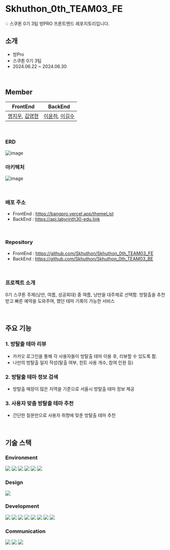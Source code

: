 # Skhuthon_0th_TEAM03_FE
💡 스쿠톤 0기 3팀 방PRO 프론트엔드 레포지토리입니다. 

## 소개
<ul>
  <li>방Pro</li>
  <li>스쿠톤 0기 3팀</li>
  <li>2024.06.22 ~ 2024.06.30</li>
</ul>
<br>

## Member
|                                              FrontEnd                                 |                                BackEnd                                 |
|:-----------------------------------------------------------------------:|:----------------------------------------------------------------------:|
|   [명지우](https://github.com/MyungJiwoo), [김영현](https://github.com/202212025) | [이윤하](https://github.com/labyrinth30), [이길수](https://github.com/kons2003) |

<br>

### ERD
![image](https://github.com/Skhuthon/Skhuthon_0th_TEAM03_BE/assets/96938589/9de2d0f9-baa9-42c8-b27f-705e1cbc8ea9)
<br>

### 아키텍처
![image](https://github.com/Skhuthon/Skhuthon_0th_TEAM03_BE/assets/96938589/14148f20-46d4-49dd-8483-579e7f9853d8)


<br>

### 배포 주소
- FrontEnd : https://bangpro.vercel.app/themeList <br>
- BackEnd : https://api.labyrinth30-edu.link

<br>

### Repository
- FrontEnd : https://github.com/Skhuthon/Skhuthon_0th_TEAM03_FE <br>
- BackEnd : https://github.com/Skhuthon/Skhuthon_0th_TEAM03_BE

<br>

### 프로젝트 소개

0기 스쿠톤 주제(낭만, 여름, 성공회대) 중 여름, 낭만을 대주제로 선택함. 방탈출을 추천 받고 빠른 예약을 도와주며, 했던 테마 기록이 가능한 서비스

<br>

## 주요 기능
### 1. 방탈출 테마 리뷰
- 카카오 로그인을 통해 각 사용자들이 방탈출 테마 이용 후, 리뷰할 수 있도록 함.
- 나만의 방탈출 일지 작성(탈출 여부, 힌트 사용 개수, 참여 인원 등)

### 2. 방탈출 테마 정보 검색
- 방탈출 매장이 많은 지역을 기준으로 서울시 방탈출 테마 정보 제공

### 3. 사용자 맞춤 방탈출 테마 추천
- 간단한 질문만으로 사용자 취향에 맞춘 방탈출 테마 추천

<br>

## 기술 스택
### Environment
<img src="https://img.shields.io/badge/intellij idea-000000?style=for-the-badge&logo=intellij idea&logoColor=white">
<img src="https://img.shields.io/badge/github-181717?style=for-the-badge&logo=github&logoColor=white">
<img src="https://img.shields.io/badge/git-F05032?style=for-the-badge&logo=git&logoColor=white">
<img src="https://img.shields.io/badge/Visual%20Studio%20Code-0078d7.svg?style=for-the-badge&logo=visual-studio-code&logoColor=white">
<img src="https://img.shields.io/badge/Postman-FF6C37?style=for-the-badge&logo=postman&logoColor=white">
<img src="https://img.shields.io/badge/Insomnia-black?style=for-the-badge&logo=insomnia&logoColor=5849BE">

### Design
<img src="https://img.shields.io/badge/figma-%23F24E1E.svg?style=for-the-badge&logo=figma&logoColor=white">

### Development
<img src="https://img.shields.io/badge/aws-FF9900?style=for-the-badge&logo=amazoncloudwatch&logoColor=white">
<img src="https://img.shields.io/badge/postgres-%23316192.svg?style=for-the-badge&logo=postgresql&logoColor=white">
<img src="https://img.shields.io/badge/nestjs-%23E0234E.svg?style=for-the-badge&logo=nestjs&logoColor=white">
<img src="https://img.shields.io/badge/node.js-6DA55F?style=for-the-badge&logo=node.js&logoColor=white">
<img src="https://img.shields.io/badge/typescript-%23007ACC.svg?style=for-the-badge&logo=typescript&logoColor=white"> 
<img src="https://img.shields.io/badge/react-%2320232a.svg?style=for-the-badge&logo=react&logoColor=%2361DAFB">
<img src="https://img.shields.io/badge/Vercel-000000?style=flat-square&logo=Vercel&logoColor=white"/>
<img src="https://img.shields.io/badge/threejs-black?style=for-the-badge&logo=three.js&logoColor=white"/>

### Communication
<img src="https://img.shields.io/badge/kakaotalk-ffcd00.svg?style=for-the-badge&logo=kakaotalk&logoColor=000000">
<img src="https://img.shields.io/badge/discord-5865F2?style=for-the-badge&logo=discord&logoColor=white"> 
<img src="https://img.shields.io/badge/notion-000000?style=for-the-badge&logo=notion&logoColor=white">

